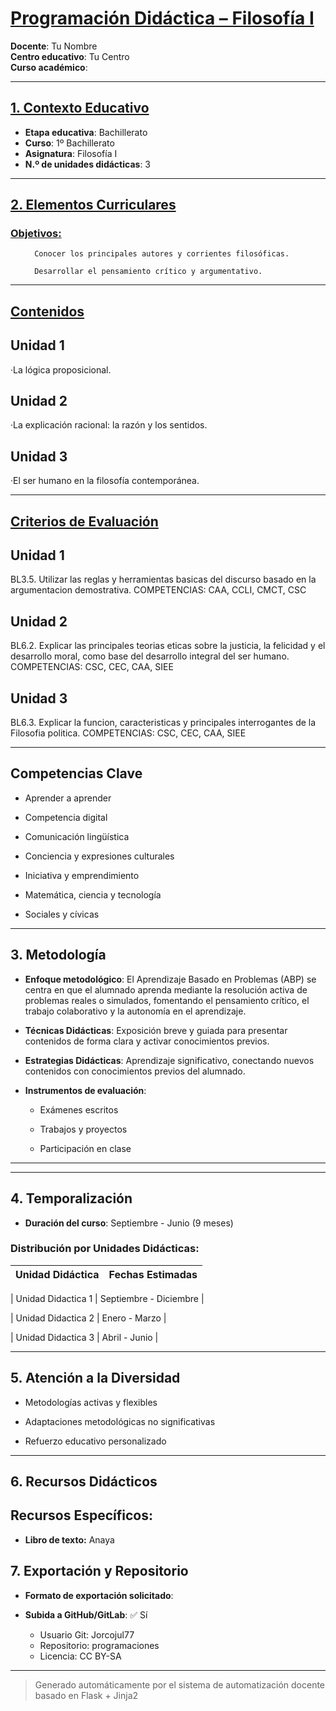 # <u>Programación Didáctica – Filosofía I</u>

**Docente**: Tu Nombre  
**Centro educativo**: Tu Centro  
**Curso académico**:   

---

## <u>1. Contexto Educativo</u>

- **Etapa educativa**: Bachillerato
- **Curso**: 1º Bachillerato
- **Asignatura**: Filosofía I
- **N.º de unidades didácticas**: 3

---
## <u>2. Elementos Curriculares</u>

### <u>Objetivos:</u>


  <ul>
    
      Conocer los principales autores y corrientes filosóficas.
    
      Desarrollar el pensamiento crítico y argumentativo.
    
  </ul>


---

## <u>Contenidos</u>

## Unidad 1
·La lógica proposicional.

## Unidad 2
·La explicación racional: la razón y los sentidos.

## Unidad 3
·El ser humano en la filosofía contemporánea.


---

## <u>Criterios de Evaluación</u>

## Unidad 1
BL3.5. Utilizar las reglas y herramientas basicas del discurso basado en la argumentacion demostrativa.
COMPETENCIAS: CAA, CCLI, CMCT, CSC

## Unidad 2
BL6.2. Explicar las principales teorias eticas sobre la justicia, la felicidad y el desarrollo moral, como base
del desarrollo integral del ser humano.
COMPETENCIAS: CSC, CEC, CAA, SIEE

## Unidad 3
BL6.3. Explicar la funcion, caracteristicas y principales interrogantes de la Filosofia politica.
COMPETENCIAS: CSC, CEC, CAA, SIEE


---

## Competencias Clave


- Aprender a aprender

- Competencia digital

- Comunicación lingüística

- Conciencia y expresiones culturales

- Iniciativa y emprendimiento

- Matemática, ciencia y tecnología

- Sociales y cívicas



---

## 3. Metodología

- **Enfoque metodológico**: El Aprendizaje Basado en Problemas (ABP) se centra en que el alumnado aprenda mediante la resolución activa de problemas reales o simulados, fomentando el pensamiento crítico, el trabajo colaborativo y la autonomía en el aprendizaje.
- **Técnicas Didácticas**: Exposición breve y guiada para presentar contenidos de forma clara y activar conocimientos previos.
- **Estrategias Didácticas**: Aprendizaje significativo, conectando nuevos contenidos con conocimientos previos del alumnado.
- **Instrumentos de evaluación**:


  - Exámenes escritos

  - Trabajos y proyectos

  - Participación en clase



---
---

## 4. Temporalización

- **Duración del curso**: Septiembre - Junio (9 meses)

### **Distribución por Unidades Didácticas:**


| Unidad Didáctica | Fechas Estimadas |
|------------------|------------------|


| Unidad Didactica 1 | Septiembre - Diciembre |

| Unidad Didactica 2 | Enero - Marzo |

| Unidad Didactica 3 | Abril - Junio |



---

## 5. Atención a la Diversidad



* Metodologías activas y flexibles

* Adaptaciones metodológicas no significativas

* Refuerzo educativo personalizado


---

## 6. Recursos Didácticos


## Recursos Específicos:

- **Libro de texto:** Anaya


## 7. Exportación y Repositorio

- **Formato de exportación solicitado**: 
- **Subida a GitHub/GitLab**: ✅ Sí

  - Usuario Git: Jorcojul77
  - Repositorio: programaciones
  - Licencia: CC BY-SA


---

> Generado automáticamente por el sistema de automatización docente basado en Flask + Jinja2